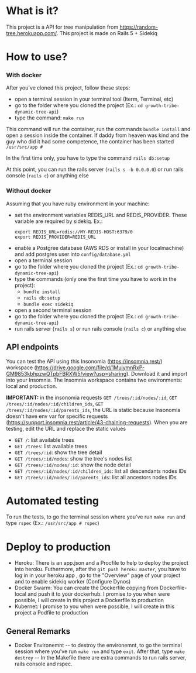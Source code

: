 # What is it?

This project is a API for tree manipulation from https://random-tree.herokuapp.com/. This project is made on Rails 5 + Sidekiq

# How to use?

### With docker
After you've cloned this project, follow these steps:
- open a terminal session in your terminal tool (Iterm, Terminal, etc)
- go to the folder where you cloned the project (Ex.: ```cd growth-tribe-dynamic-tree-api```)
- type the command: ```make run```

This command will run the container, run the commands `bundle install` and open a session inside the container. If daddy from heaven was kind and the guy who did it had some competence, the container has been started ```/usr/src/app #```

In the first time only, you have to type the command `rails db:setup`

At this point, you can run the rails server (`rails s -b 0.0.0.0`) or run rails console (`rails c`) or anything else

### Without docker

Assuming that you have ruby environment in your machine:
- set the environment variables REDIS_URL and REDIS_PROVIDER. These variable are required by sidekiq. Ex.:
    ````
    export REDIS_URL=redis://MY-REDIS-HOST:6379/0
    export REDIS_PROVIDER=REDIS_URL
    ````
- enable a Postgree database (AWS RDS or install in your localmachine) and add postgres user into `config/database.yml`
- open a terminal session
- go to the folder where you cloned the project (Ex.: ```cd growth-tribe-dynamic-tree-api```)
- type the commands (only one the first time you have to work in the project):
    -  `bundle install`
    - `rails db:setup`
    - `bundle exec sidekiq`
-  open a second terminal session
-  go to the folder where you cloned the project (Ex.: ```cd growth-tribe-dynamic-tree-api```)
-  run rails server (`rails s`) or run rails console (`rails c`) or anything else


## API endpoints
You can test the API using this Insonomia (https://insomnia.rest/) workspace (https://drive.google.com/file/d/1MuiymnRxP-GM9853kbhpzwQTpbFBRXW5/view?usp=sharing). Download it and import into your Insomnia. The Insomnia workspace contains two environments: local and production.

__IMPORTANT:__ in the insonomia requests `GET /trees/:id/nodes/:id`, `GET /trees/:id/nodes/:id/children_ids`, `GET /trees/:id/nodes/:id/parents_ids`, the URL is static because Insonomia doesn't have env var for specific requests (https://support.insomnia.rest/article/43-chaining-requests). When you are testing, edit the URL and replace the static values

- `GET /`: list available trees
- `GET /trees`: list available trees
- `GET /trees/:id`: show the tree detail
- `GET /trees/:id/nodes`: show the tree's nodes list
- `GET /trees/:id/nodes/:id`: show the node detail
- `GET /trees/:id/nodes/:id/children_ids`: list all descendants nodes IDs
- `GET /trees/:id/nodes/:id/parents_ids`: list all ancestors nodes IDs

# Automated testing
To run the tests, to go the terminal session where you've run `make run` and type `rspec` (Ex.: `/usr/src/app # rspec`)

# Deploy to production
- Heroku: There is an app.json and a Procfile to help to deploy the project into heroku. Futhermore, after the `git push heroku master`, you have to log in in your heroku app , go to the "Overview" page of your project and to enable sidekiq worker (Configure Dynos)
- Docker Swarm: You can create the Dockerfile copying from Dockerfile-local and push it to your dockerhub. I promise to you when were possible, I will create in this project a Dockerfile to production
- Kubernet: I promise to you when were possible, I will create in this project a Podfile to production

## General Remarks
- Docker Environemnt
-- to destroy the environemnt, to go the terminal session where you've run `make run` and type `exit`. After that, type `make destroy`
-- In the Makefile there are extra commands to run rails server, rails console and rspec.
